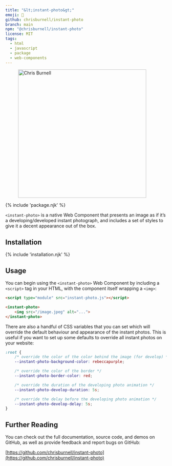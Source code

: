 ```yaml
---
title: "&lt;instant-photo&gt;"
emoji: 🌃
github: chrisburnell/instant-photo
branch: main
npm: "@chrisburnell/instant-photo"
license: MIT
tags:
  - html
  - javascript
  - package
  - web-components
---
```


<figure>
    <instant-photo develop>
        <img src="/images/avatar@4x.jpeg" alt="Chris Burnell" class=" [ canada ] " width="400" height="400">
    </instant-photo>
</figure>

{% include 'package.njk' %}

<code>&lt;instant-photo&gt;</code> is a native Web Component that presents an image as if it’s a developing/developed instant photograph, and includes a set of styles to give it a decent appearance out of the box.

## Installation

{% include 'installation.njk' %}

## Usage

You can begin using the <code>&lt;instant-photo&gt;</code> Web Component by including a <code>&lt;script&gt;</code> tag in your HTML, with the component itself wrapping a <code>&lt;img&gt;</code>:

```html
<script type="module" src="instant-photo.js"></script>

<instant-photo>
	<img src="/image.jpeg" alt="...">
</instant-photo>
```

There are also a handful of CSS variables that you can set which will override the default behaviour and appearance of the instant photos. This is useful if you want to set up some defaults to override all instant photos on your website:

```css
:root {
	/* override the color of the color behind the image (for develop) */
	--instant-photo-background-color: rebeccapurple;

	/* override the color of the border */
	--instant-photo-border-color: red;

	/* override the duration of the developing photo animation */
	--instant-photo-develop-duration: 5s;

	/* override the delay before the developing photo animation */
	--instant-photo-develop-delay: 5s;
}
```

## Further Reading

You can check out the full documentation, source code, and demos on GitHub, as well as provide feedback and report bugs on GitHub:

[https://github.com/chrisburnell/instant-photo](https://github.com/chrisburnell/instant-photo)

<script type="module">{% include '../../../../node_modules/@chrisburnell/instant-photo/instant-photo.js' %}</script>
